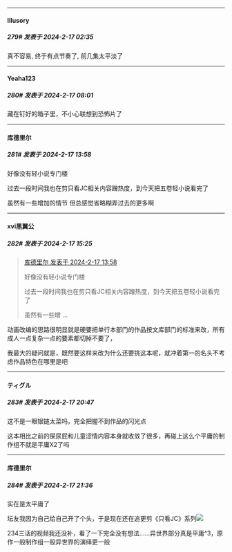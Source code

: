 
*****

####  Illusory  
##### 279#       发表于 2024-2-17 02:35

真不容易, 终于有点节奏了, 前几集太平淡了


*****

####  Yeaha123  
##### 280#       发表于 2024-2-17 08:01

藏在钉好的箱子里，不小心联想到恐怖片了


*****

####  库德里尔  
##### 281#       发表于 2024-2-17 13:58

好像没有轻小说专门楼

过去一段时间我也在剪只看JC相关内容蹭热度，到今天把五卷轻小说看完了

虽然有一些增加的情节 但总感觉省略糊弄过去的更多啊


*****

####  xvi黑翼公  
##### 282#       发表于 2024-2-17 15:25

<blockquote><a href="httphttps://bbs.saraba1st.com/2b/forum.php?mod=redirect&amp;goto=findpost&amp;pid=63979745&amp;ptid=2082970" target="_blank">库德里尔 发表于 2024-2-17 13:58</a>

好像没有轻小说专门楼

过去一段时间我也在剪只看JC相关内容蹭热度，到今天把五卷轻小说看完了

虽然有一些增 ...</blockquote>
动画改编的思路很明显就是硬要把单行本部门的作品按文库部门的标准来改，所有成人一点复杂一点的要素都切掉不要了，

我最大的疑问就是，既然要这样来改为什么还要挑这本呢，就冲着第一的名头不考虑作品特色在哪里是吧


*****

####  ティグル  
##### 283#       发表于 2024-2-17 20:47

这不是一眼银链太菜吗，完全把握不到作品的闪光点

这本相比之前的屎尿屁和儿童涩情内容本身就收敛了很多，再碰上这么个平庸的制作组不就是平庸X2了吗


*****

####  库德里尔  
##### 284#       发表于 2024-2-17 21:36

实在是太平庸了

坛友我因为自己给自己开了个头，于是现在还在追更剪《只看JC》系列<img src="https://static.saraba1st.com/image/smiley/face2017/169.gif" referrerpolicy="no-referrer">

234三话的视频我还没补，看了一下完全没有想法……异世界部分真是平庸^3，原作一般制作组一般异世界的演绎更一般

